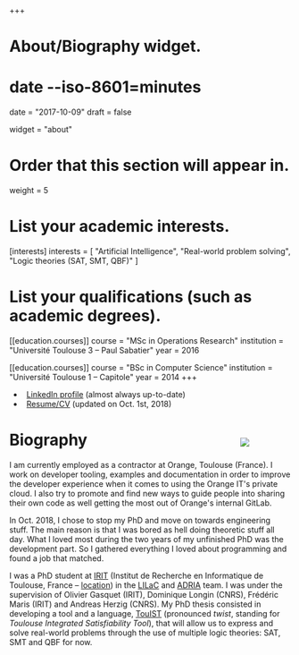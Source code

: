 +++
# About/Biography widget.
#     date --iso-8601=minutes
date = "2017-10-09"
draft = false

widget = "about"

# Order that this section will appear in.
weight = 5

# List your academic interests.
[interests]
  interests = [
    "Artificial Intelligence",
    "Real-world problem solving",
    "Logic theories (SAT, SMT, QBF)"
  ]

# List your qualifications (such as academic degrees).
[[education.courses]]
  course = "MSc in Operations Research"
  institution = "Université Toulouse 3 – Paul Sabatier"
  year = 2016

[[education.courses]]
  course = "BSc in Computer Science"
  institution = "Université Toulouse 1 – Capitole"
  year = 2014
+++

- <i class="fa fa-linkedin" style="margin-right:0.5em"></i> [LinkedIn profile][LinkedIn] (almost always up-to-date)
- <i class="fa fa-file" style="margin-right:0.5em"></i> [Resume/CV](resume_mael_valais.pdf) (updated on Oct. 1st, 2018)

[<img src="img/irit2018.svg" style="max-width:30%;min-width:2cm;float:right;margin:1em;margin-top:1cm">][IRIT]
# Biography

I am currently employed as a contractor at Orange, Toulouse (France). I
work on developer tooling, examples and documentation in order to improve
the developer experience when it comes to using the Orange IT's private
cloud. I also try to promote and find new ways to guide people into sharing
their own code as well getting the most out of Orange's internal GitLab.

In Oct. 2018, I chose to stop my PhD and move on towards engineering stuff.
The main reason is that I was bored as hell doing theoretic stuff all day. What
I loved most during the two years of my unfinished PhD was the development
part. So I gathered everything I loved about programming and found a job that
matched.

I was a PhD student at [IRIT] \(Institut de Recherche en Informatique de
Toulouse, France – [location]) in the [LILaC] and [ADRIA] team. I was under
the supervision of Olivier Gasquet (IRIT), Dominique Longin (CNRS),
Frédéric Maris (IRIT) and Andreas Herzig (CNRS). My PhD thesis consisted in
developing a tool and a language, [TouIST] \(pronounced _twist_, standing
for _Toulouse Integrated Satisfiability Tool_\), that will allow us to
express and solve real-world problems through the use of multiple logic
theories: SAT, SMT and QBF for now.

[TouIST]: https://www.irit.fr/touist
[Github]: https://github.com/touist/touist
[IRIT]: https://www.irit.fr
[LiLAC]: https://www.irit.fr/-Equipe-LILaC-
[ADRIA]: https://www.irit.fr/-Equipe-ADRIA-
[LinkedIn]: https://www.linkedin.com/in/maelvalais/

[location]: https://goo.gl/maps/nuxdSM6P65J2
[Twitter]: https://twitter.com/maelvalais

[profile]: https://www.irit.fr/spip.php?page=annuaire&code=10566

[^touist-meaning]: _**Tou**louse **i**ntegrated **s**atisfiability **t**ool_.
                   it is prononced _twist_. we were looking for a memorable and
                   pronounceable name that had no homonym on google. and it
                   had to sound like fun, too!
